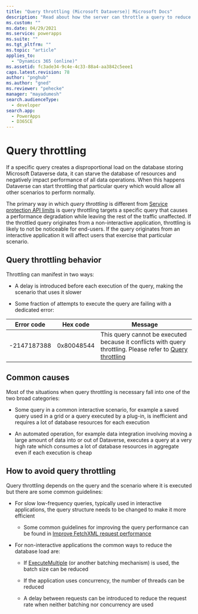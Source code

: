 ```yaml
---
title: "Query throttling (Microsoft Dataverse)| Microsoft Docs"
description: "Read about how the server can throttle a query to reduce system performance impact and what you can do about it."
ms.custom: ""
ms.date: 04/29/2021
ms.service: powerapps
ms.suite: ""
ms.tgt_pltfrm: ""
ms.topic: "article"
applies_to: 
  - "Dynamics 365 (online)"
ms.assetid: fc3ade34-9c4e-4c33-88a4-aa3842c5eee1
caps.latest.revision: 78
author: "pnghub"
ms.author: "gned"
ms.reviewer: "pehecke"
manager: "mayadumesh"
search.audienceType: 
  - developer
search.app: 
  - PowerApps
  - D365CE
---
```


# Query throttling

If a specific query creates a disproportional load on the database storing
Microsoft Dataverse data, it can starve the database of resources and negatively impact
performance of all data operations. When this happens Dataverse can start
throttling that particular query which would allow all other scenarios to
perform normally.

The primary way in which *query throttling* is different from 
[Service protection API limits](api-limits.md) is
query throttling targets a specific query that causes a performance degradation while
leaving the rest of the traffic unaffected. If the throttled query
originates from a non-interactive application, throttling is likely to not be
noticeable for end-users. If the query originates from an interactive
application it will affect users that exercise that particular scenario.

## Query throttling behavior

Throttling can manifest in two ways:

- A delay is introduced before each execution of the query, making the
    scenario that uses it slower

- Some fraction of attempts to execute the query are failing with a dedicated
    error:

| **Error code** | **Hex code** | **Message**                                                                                                                    |
|----------------|--------------|--------------------------------------------------------------------------------------------------------------------------------|
| \-2147187388   | 0x80048544   | This query cannot be executed because it conflicts with query throttling. Please refer to [Query throttling](query-throttling.md) |

## Common causes

Most of the situations when query throttling is necessary fall into one of the
two broad categories:

- Some query in a common interactive scenario, for example a saved query used
    in a grid or a query executed by a plug-in, is inefficient and requires a lot
    of database resources for each execution

- An automated operation, for example data integration involving moving a
    large amount of data into or out of Dataverse, executes a query at a very
    high rate which consumes a lot of database resources in aggregate even if
    each execution is cheap

## How to avoid query throttling

Query throttling depends on the query and the scenario where it is executed but there are some common guidelines:

- For slow low-frequency queries, typically used in interactive
    applications, the query structure needs to be changed to make it more
    efficient

    - Some common guidelines for improving the query performance can be found
        in [Improve FetchXML request performance](fetchxml-performance.md)

- For non-interactive applications the common ways to reduce the database load
    are:

    - If [ExecuteMultiple](xref:Microsoft.Xrm.Sdk.Messages.ExecuteMultipleRequest) (or another batching mechanism) is used, the batch
        size can be reduced

    - If the application uses concurrency, the number of threads can be reduced

    - A delay between requests can be introduced to reduce the request rate
        when neither batching nor concurrency are used

